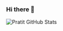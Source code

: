 ### Hi there 👋

<!--
**pratit989/pratit989** is a ✨ _special_ ✨ repository because its `README.md` (this file) appears on your GitHub profile.

Here are some ideas to get you started:

- 🔭 I’m currently working on <a href="https://github.com/pratit989/ZON">ZON.</a>
- 🌱 I’m currently learning GoLang.
- 👯 I’m looking to collaborate on innovative projects.
- 🤔 I’m looking for help with getting freelancing projects.
- 💬 Ask me about Python, Flutter or any tech related stuff.
- 📫 How to reach me: <a href="pratittodkar@gmail.com">ZON.</a>
- 😄 Pronouns: He/His
- ⚡ Fun fact: I am love philosophy.
-->


![Pratit GitHub Stats](https://github-readme-stats.vercel.app/api?username=pratit989&show_icons=true)
